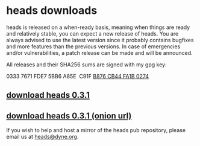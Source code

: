 heads downloads
===============

heads is released on a when-ready basis, meaning when things are ready
and relatively stable, you can expect a new release of heads. You are
always advised to use the latest version since it probably contains
bugfixes and more features than the previous versions. In case of
emergencies and/or vulnerabilities, a patch release can be made and
will be announced.

All releases and their SHA256 sums are signed with my gpg key:

0333 7671 FDE7 5BB6 A85E&nbsp;&nbsp;C91F [B876 CB44 FA1B 0274](/fa1b0274.asc)


## [download heads 0.3.1](https://files.dyne.org/heads/)

## [download heads 0.3.1 (onion url)](http://dynedlzyi34wgks4.onion/heads/)


If you wish to help and host a mirror of the heads pub repository,
please email us at [heads@dyne.org](mailto:heads@dyne.org).
